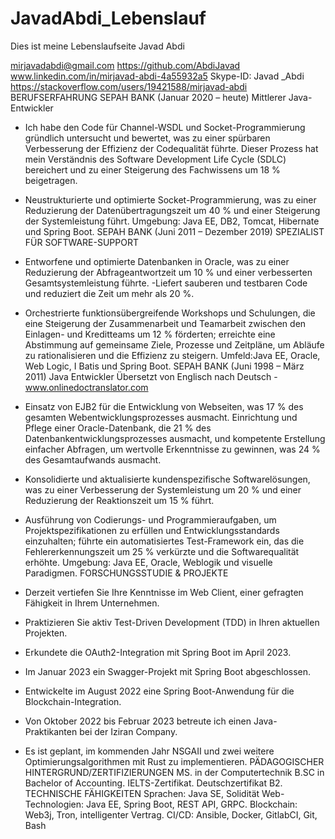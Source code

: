 # JavadAbdi_Lebenslauf
Dies ist meine Lebenslaufseite
Javad Abdi

mirjavadabdi@gmail.com https://github.com/AbdiJavad
www.linkedin.com/in/mirjavad-abdi-4a55932a5
Skype-ID: Javad _Abdi
https://stackoverflow.com/users/19421588/mirjavad-abdi
BERUFSERFAHRUNG
SEPAH BANK (Januar 2020 – heute)
Mittlerer Java-Entwickler
- Ich habe den Code für Channel-WSDL und Socket-Programmierung gründlich untersucht und bewertet, 
was zu einer spürbaren Verbesserung der Effizienz der Codequalität führte. Dieser Prozess hat mein 
Verständnis des Software Development Life Cycle (SDLC) bereichert und zu einer Steigerung des 
Fachwissens um 18 % beigetragen.
- Neustrukturierte und optimierte Socket-Programmierung, was zu einer Reduzierung der 
Datenübertragungszeit um 40 % und einer Steigerung der Systemleistung führt.
Umgebung: Java EE, DB2, Tomcat, Hibernate und Spring Boot.
SEPAH BANK (Juni 2011 – Dezember 2019)
SPEZIALIST FÜR SOFTWARE-SUPPORT
- Entworfene und optimierte Datenbanken in Oracle, was zu einer Reduzierung der Abfrageantwortzeit um 
10 % und einer verbesserten Gesamtsystemleistung führte.
-Liefert sauberen und testbaren Code und reduziert die Zeit um mehr als 20 %.
- Orchestrierte funktionsübergreifende Workshops und Schulungen, die eine Steigerung der Zusammenarbeit und 
Teamarbeit zwischen den Einlagen- und Kreditteams um 12 % förderten; erreichte eine Abstimmung auf 
gemeinsame Ziele, Prozesse und Zeitpläne, um Abläufe zu rationalisieren und die Effizienz zu steigern.
Umfeld:Java EE, Oracle, Web Logic, I Batis und Spring Boot.
SEPAH BANK (Juni 1998 – März 2011)
Java Entwickler
Übersetzt von Englisch nach Deutsch - www.onlinedoctranslator.com
- Einsatz von EJB2 für die Entwicklung von Webseiten, was 17 % des gesamten Webentwicklungsprozesses 
ausmacht.
Einrichtung und Pflege einer Oracle-Datenbank, die 21 % des Datenbankentwicklungsprozesses ausmacht, 
und kompetente Erstellung einfacher Abfragen, um wertvolle Erkenntnisse zu gewinnen, was 24 % des 
Gesamtaufwands ausmacht.

- Konsolidierte und aktualisierte kundenspezifische Softwarelösungen, was zu einer Verbesserung der 
Systemleistung um 20 % und einer Reduzierung der Reaktionszeit um 15 % führt.
- Ausführung von Codierungs- und Programmieraufgaben, um Projektspezifikationen zu erfüllen und 
Entwicklungsstandards einzuhalten; führte ein automatisiertes Test-Framework ein, das die 
Fehlererkennungszeit um 25 % verkürzte und die Softwarequalität erhöhte.
Umgebung: Java EE, Oracle, Weblogik und visuelle Paradigmen.
FORSCHUNGSSTUDIE & PROJEKTE
- Derzeit vertiefen Sie Ihre Kenntnisse im Web Client, einer gefragten Fähigkeit in Ihrem Unternehmen.
- Praktizieren Sie aktiv Test-Driven Development (TDD) in Ihren aktuellen Projekten.
- Erkundete die OAuth2-Integration mit Spring Boot im April 2023.
- Im Januar 2023 ein Swagger-Projekt mit Spring Boot abgeschlossen.
- Entwickelte im August 2022 eine Spring Boot-Anwendung für die Blockchain-Integration.
- Von Oktober 2022 bis Februar 2023 betreute ich einen Java-Praktikanten bei der Iziran Company.
- Es ist geplant, im kommenden Jahr NSGAII und zwei weitere Optimierungsalgorithmen mit Rust zu 
implementieren.
PÄDAGOGISCHER HINTERGRUND/ZERTIFIZIERUNGEN
MS. in der Computertechnik
B.SC in Bachelor of Accounting.
IELTS-Zertifikat.
Deutschzertifikat B2.
TECHNISCHE FÄHIGKEITEN
Sprachen: Java SE, Solidität
Web-Technologien: Java EE, Spring Boot, REST API, GRPC.
Blockchain: Web3j, Tron, intelligenter Vertrag.
CI/CD: Ansible, Docker, GitlabCI, Git, Bash
